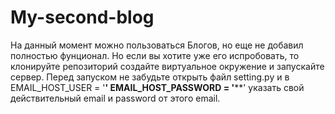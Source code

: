 # My-second-blog
На данный момент можно пользоваться Блогов, но еще не добавил полностью фунционал.
Но если вы хотите уже его испробовать, то клонируйте репозиторий создайте виртуальное окружение и запускайте сервер.
Перед запуском не забудьте открыть файл setting.py и в 
EMAIL_HOST_USER = '****'
EMAIL_HOST_PASSWORD = '******'
указать свой действительный email и password от этого email. 
